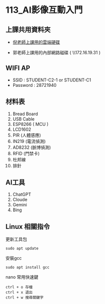 # 113_AI影像互動入門

## 上課共用資料夾

- [倪老師上課用的雲端硬碟](https://drive.google.com/drive/folders/1KgtU5GrxqSX69DrHz9Hf0e90lH7osqnu?usp=drive_link)

- 郭老師上課用的內部網路磁碟 ( \\\\172.16.19.31 )

## WIFI AP

- SSID : STUDENT-C2-1 or STUDENT-C1
- Password : 28721940

## 材料表

1. Bread Board
1. USB Cable
1. ESP8266 ( MCU )
1. LCD1602
1. PIR (人體感應)
1. IN219 (電流偵測)
1. AD8232 (脈博偵測)
1. RFID (門禁卡)
1. 杜邦線
1. 排針

## AI工具
1. ChatGPT
1. Cloude
1. Gemini
1. Bing

## Linux 相關指令

更新工具包
```
sudo apt update
```
安裝gcc
```
sudo apt install gcc
```
nano 常用快速鍵
```
ctrl + o 存檔
ctrl + x 退出
ctrl + w 搜尋關鍵字
```
